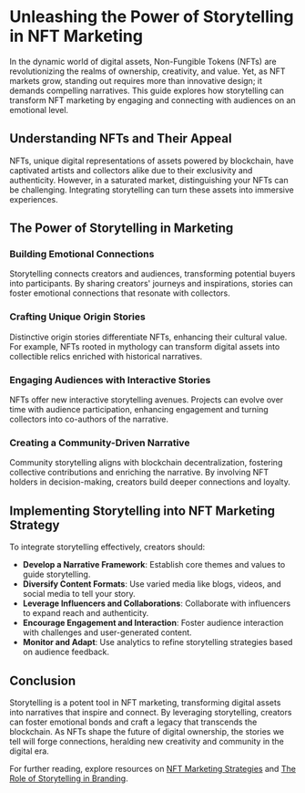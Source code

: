 # Unleashing the Power of Storytelling in NFT Marketing

In the dynamic world of digital assets, Non-Fungible Tokens (NFTs) are revolutionizing the realms of ownership, creativity, and value. Yet, as NFT markets grow, standing out requires more than innovative design; it demands compelling narratives. This guide explores how storytelling can transform NFT marketing by engaging and connecting with audiences on an emotional level.

## Understanding NFTs and Their Appeal

NFTs, unique digital representations of assets powered by blockchain, have captivated artists and collectors alike due to their exclusivity and authenticity. However, in a saturated market, distinguishing your NFTs can be challenging. Integrating storytelling can turn these assets into immersive experiences.

## The Power of Storytelling in Marketing

### Building Emotional Connections

Storytelling connects creators and audiences, transforming potential buyers into participants. By sharing creators' journeys and inspirations, stories can foster emotional connections that resonate with collectors. 

### Crafting Unique Origin Stories

Distinctive origin stories differentiate NFTs, enhancing their cultural value. For example, NFTs rooted in mythology can transform digital assets into collectible relics enriched with historical narratives.

### Engaging Audiences with Interactive Stories

NFTs offer new interactive storytelling avenues. Projects can evolve over time with audience participation, enhancing engagement and turning collectors into co-authors of the narrative.

### Creating a Community-Driven Narrative

Community storytelling aligns with blockchain decentralization, fostering collective contributions and enriching the narrative. By involving NFT holders in decision-making, creators build deeper connections and loyalty.

## Implementing Storytelling into NFT Marketing Strategy

To integrate storytelling effectively, creators should:

- **Develop a Narrative Framework**: Establish core themes and values to guide storytelling.
- **Diversify Content Formats**: Use varied media like blogs, videos, and social media to tell your story.
- **Leverage Influencers and Collaborations**: Collaborate with influencers to expand reach and authenticity.
- **Encourage Engagement and Interaction**: Foster audience interaction with challenges and user-generated content.
- **Monitor and Adapt**: Use analytics to refine storytelling strategies based on audience feedback.

## Conclusion

Storytelling is a potent tool in NFT marketing, transforming digital assets into narratives that inspire and connect. By leveraging storytelling, creators can foster emotional bonds and craft a legacy that transcends the blockchain. As NFTs shape the future of digital ownership, the stories we tell will forge connections, heralding new creativity and community in the digital era.

For further reading, explore resources on [NFT Marketing Strategies](https://www.forbes.com/sites/forbestechcouncil/2021/06/24/innovative-nft-marketing-strategies/) and [The Role of Storytelling in Branding](https://hbr.org/2020/09/the-power-of-storytelling-in-marketing).